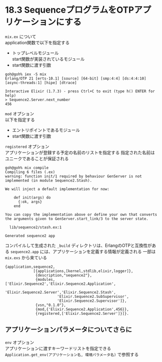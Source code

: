 # 18.3 SequenceプログラムをOTPアプリケーションにする

`mix.ex` について  
application関数で以下を指定する
- トップレベルモジュール  
    start関数が実装されているモジュール
- start関数に渡す引数

```
goh@goh% iex -S mix
Erlang/OTP 21 [erts-10.1] [source] [64-bit] [smp:4:4] [ds:4:4:10] [async-threads:1] [hipe] [dtrace]

Interactive Elixir (1.7.3) - press Ctrl+C to exit (type h() ENTER for help)
> Sequence2.Server.next_number
456
```

`mod` オプション  
以下を指定する
- エントリポイントであるモジュール
- start関数に渡す引数

`registered` オプション  
アプリケーションが登録する予定の名前のリストを指定する
指定された名前はユニークであることが保証される

```
goh@goh% mix compile
Compiling 6 files (.ex)
warning: function init/1 required by behaviour GenServer is not implemented (in module Sequence2.Stash).

We will inject a default implementation for now:

    def init(args) do
      {:ok, args}
    end

You can copy the implementation above or define your own that converts the arguments given to GenServer.start_link/3 to the server state.

  lib/sequence2/stash.ex:1

Generated sequence2 app
```

コンパイルして生成された `_build` ディレクトリは、ErlangのOTPと互換性がある
`sequence2.app` には、アプリケーションを定義する情報が定義される
一部は `mix.exs` から来ている

```:_build/dev/lib/sequence2/ebin/sequence2.app
{application,sequence2,
             [{applications,[kernel,stdlib,elixir,logger]},
              {description,"sequence2"},
              {modules,['Elixir.Sequence2','Elixir.Sequence2.Application',
                        'Elixir.Sequence2.Server','Elixir.Sequence2.Stash',
                        'Elixir.Sequence2.SubSupervisor',
                        'Elixir.Sequence2.Supervisor']},
              {vsn,"0.1.0"},
              {mod,{'Elixir.Sequence2.Application',456}},
              {registered,['Elixir.Sequence2.Server']}]}.
```

## アプリケーションパラメータについてさらに

`env` オプション  
アプリケーションに渡すキーワードリストを指定できる
`Application.get_env(アプリケーション名, 環境パラメータ名)` で参照する

